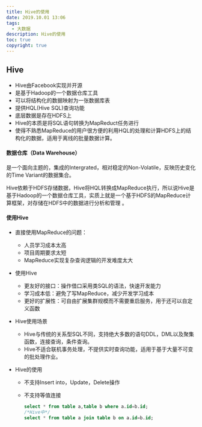 ```yaml
---
title: Hive的使用
date: 2019.10.01 13:06
tags:
  - 大数据
description: Hive的使用
toc: true
copyright: true
---
```


## Hive

- Hive由Facebook实现并开源
- 是基于Hadoop的一个数据仓库工具
- 可以将结构化的数据映射为一张数据库表
- 提供HQL(Hive SQL)查询功能
- 底层数据是存在HDFS上
- Hive的本质是将SQL语句转换为MapReduct任务进行
- 使得不熟悉MapReduce的用户很方便的利用HQL的处理和计算HDFS上的结构化的数据，适用于离线的批量数据计算。

#### 数据仓库（Data Warehouse）

是一个面向主题的，集成的Intergrated，相对稳定的Non-Volatile，反映历史变化的Time Variant的数据集合。

Hive依赖于HDFS存储数据，Hive将HQL转换成MapReduce执行，所以说Hive是基于Hadoop的一个数据仓库工具，实质上就是一个基于HDFS的MapReduce计算框架，对存储在HDFS中的数据进行分析和管理 。

#### 使用Hive

- 直接使用MapReduce的问题：
  - 人员学习成本太高
  - 项目周期要求太短
  - MapReduce实现复杂查询逻辑的开发难度太大

- 使用Hive
  - 更友好的接口：操作借口采用类SQL的语法，快速开发能力
  - 学习成本低：避免了写MapReduce，减少开发学习成本
  - 更好的扩展性：可自由扩展集群规模而不需要重启服务，用于还可以自定义函数

- Hive使用场景
  - Hive与传统的关系型SQL不同，支持绝大多数的语句DDL，DML以及聚集函数，连接查询，条件查询。
  - Hive不适合联机事务处理，不提供实时查询功能，适用于基于大量不可变的批处理作业。

- Hive的使用

  - 不支持Insert into，Update，Delete操作

  - 不支持等值连接

    ```sql
    select * from table a,table b where a.id=b.id;
    /*Hive中*/
    select * from table a join table b on a.id=b.id;
    ```

    